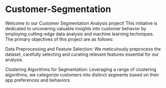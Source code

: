 # Customer-Segmentation
Welcome to our Customer Segmentation Analysis project! This initiative is dedicated to uncovering valuable insights into customer behavior by employing cutting-edge data analysis and machine learning techniques. The primary objectives of this project are as follows:

Data Preprocessing and Feature Selection: We meticulously preprocess the dataset, carefully selecting and curating relevant features essential for our analysis.

Clustering Algorithms for Segmentation: Leveraging a range of clustering algorithms, we categorize customers into distinct segments based on their app preferences and behaviors.
